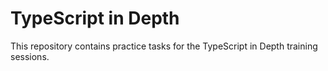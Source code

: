 # TypeScript in Depth

This repository contains practice tasks for the TypeScript in Depth training sessions.

